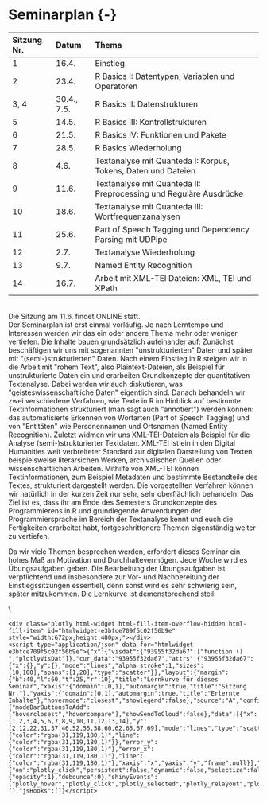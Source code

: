 # Seminarplan {-} 



|Sitzung Nr. |Datum       |Thema                                                             |
|:-----------|:-----------|:-----------------------------------------------------------------|
|1           |16.4.       |Einstieg                                                          |
|2           |23.4.       |R Basics I: Datentypen, Variablen und Operatoren                  |
|3, 4        |30.4., 7.5. |R Basics II: Datenstrukturen                                      |
|5           |14.5.       |R Basics III: Kontrollstrukturen                                  |
|6           |21.5.       |R Basics IV: Funktionen und Pakete                                |
|7           |28.5.       |R Basics Wiederholung                                             |
|8           |4.6.        |Textanalyse mit Quanteda I: Korpus, Tokens, Daten und Dateien     |
|9           |11.6.       |Textanalyse mit Quanteda II: Preprocessing und Reguläre Ausdrücke |
|10          |18.6.       |Textanalyse mit Quanteda III: Wortfrequenzanalysen                |
|11          |25.6.       |Part of Speech Tagging und Dependency Parsing mit UDPipe          |
|12          |2.7.        |Textanalyse Wiederholung                                          |
|13          |9.7.        |Named Entity Recognition                                          |
|14          |16.7.       |Arbeit mit XML-TEI Dateien: XML, TEI und XPath                    |

\
Die Sitzung am 11.6. findet ONLINE statt.
\
Der Seminarplan ist erst einmal vorläufig. Je nach Lerntempo und Interessen werden wir das ein oder andere Thema mehr oder weniger vertiefen. Die Inhalte bauen grundsätzlich aufeinander auf: Zunächst beschäftigen wir uns mit sogenannten "unstrukturierten" Daten und später mit "(semi-)strukturierten" Daten. Nach einem Einstieg in R steigen wir in die Arbeit mit "rohem Text", also Plaintext-Dateien, als Beispiel für unstrukturierte Daten ein und erarbeiten Grundkonzepte der quantitativen Textanalyse. Dabei werden wir auch diskutieren, was "geisteswissenschaftliche Daten" eigentlich sind. Danach behandeln wir zwei verschiedene Verfahren, wie Texte in R im Hinblick auf bestimmte Textinformationen strukturiert (man sagt auch "annotiert") werden können: das automatisierte Erkennen von Wortarten (Part of Speech Tagging) und von "Entitäten" wie Personennamen und Ortsnamen (Named Entity Recognition).
Zuletzt widmen wir uns XML-TEI-Dateien als Beispiel für die Analyse (semi-)strukturierter Textdaten. XML-TEI ist ein in den Digital Humanities weit verbreiteter Standard zur digitalen Darstellung von Texten, beispielsweise literarsichen Werken, archivalischen Quellen oder wissenschaftlichen Arbeiten. Mithilfe von XML-TEI können Textinformationen, zum Beispiel Metadaten und bestimmte Bestandteile des Textes, strukturiert dargestellt werden. Die vorgestellten Verfahren können wir natürlich in der kurzen Zeit nur sehr, sehr oberflächlich behandeln. Das Ziel ist es, dass ihr am Ende des Semesters Grundkonzepte des Programmierens in R und grundlegende Anwendungen der Programmiersprache im Bereich der Textanalyse kennt und euch die Fertigkeiten erarbeitet habt, fortgeschrittenere Themen eigenständig weiter zu vertiefen. 

Da wir viele Themen besprechen werden, erfordert dieses Seminar ein hohes Maß an Motivation und Durchhaltevermögen. Jede Woche wird es Übungsaufgaben geben. Die Bearbeitung der Übungsaufgaben ist verpflichtend und insbesondere zur Vor- und Nachbereitung der Einstiegssitzungen essentiell, denn sonst wird es sehr schwierig sein, später mitzukommen. Die Lernkurve ist demenstprechend steil: 

\


```{=html}
<div class="plotly html-widget html-fill-item-overflow-hidden html-fill-item" id="htmlwidget-e3bfce709f5c02f56b9e" style="width:672px;height:480px;"></div>
<script type="application/json" data-for="htmlwidget-e3bfce709f5c02f56b9e">{"x":{"visdat":{"93955f32da67":["function () ","plotlyVisDat"]},"cur_data":"93955f32da67","attrs":{"93955f32da67":{"x":{},"y":{},"mode":"lines","alpha_stroke":1,"sizes":[10,100],"spans":[1,20],"type":"scatter"}},"layout":{"margin":{"b":40,"l":60,"t":25,"r":10},"title":"Lernkurve für dieses Seminar","xaxis":{"domain":[0,1],"automargin":true,"title":"Sitzung Nr."},"yaxis":{"domain":[0,1],"automargin":true,"title":"Erlernte Inhalte"},"hovermode":"closest","showlegend":false},"source":"A","config":{"modeBarButtonsToAdd":["hoverclosest","hovercompare"],"showSendToCloud":false},"data":[{"x":[1,2,3,4,5,6,7,8,9,10,11,12,13,14],"y":[2,12,22,31,37,46,52,55,58,60,62,65,67,69],"mode":"lines","type":"scatter","marker":{"color":"rgba(31,119,180,1)","line":{"color":"rgba(31,119,180,1)"}},"error_y":{"color":"rgba(31,119,180,1)"},"error_x":{"color":"rgba(31,119,180,1)"},"line":{"color":"rgba(31,119,180,1)"},"xaxis":"x","yaxis":"y","frame":null}],"highlight":{"on":"plotly_click","persistent":false,"dynamic":false,"selectize":false,"opacityDim":0.20000000000000001,"selected":{"opacity":1},"debounce":0},"shinyEvents":["plotly_hover","plotly_click","plotly_selected","plotly_relayout","plotly_brushed","plotly_brushing","plotly_clickannotation","plotly_doubleclick","plotly_deselect","plotly_afterplot","plotly_sunburstclick"],"base_url":"https://plot.ly"},"evals":[],"jsHooks":[]}</script>
```
